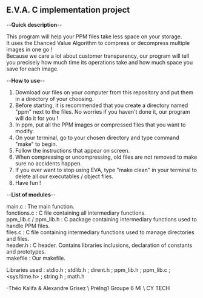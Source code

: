 ## E.V.A. C implementation project

--**Quick description**--

This program will help your PPM files take less space on your storage.  
It uses the Ehanced Value Algorithm to compress or decompress multiple images in one go !  
Because we care a lot about customer transparency, our program will tell you precisely how much time its operations take and how much space you save for each image.  

--**How to use**--

1) Download our files on your computer from this repository and put them in a directory of your choosing.
2) Before starting, it is recommended that you create a directory named "ppm" next to the files. No worries if you haven't done it, our program will do it for you !
3) In ppm, put all the PPM images or compressed files that you want to modify.
4) On your terminal, go to your chosen directory and type command "make" to begin.
5) Follow the instructions that appear on screen.
6) When compressing or uncompressing, old files are not removed to make sure no accidents happen.
7) If you ever want to stop using EVA, type "make clean" in your terminal to delete all our executables / object files.
8) Have fun !


--**List of modules**--

main.c : The main function.  
fonctions.c : C file containing all intermediary functions.  
ppm_lib.c / ppm_lib.h : C package containing intermediary functions used to handle PPM files.  
files.c : C file containing intermediary functions used to manage directories and files.   
header.h : C header. Contains libraries inclusions, declaration of constants and prototypes.  
makefile : Our makefile.


Libraries used : stdio.h ; stdlib.h ; dirent.h ; ppm_lib.h ; ppm_lib.c ; <sys/time.h> ; string.h ; math.h

-Théo Kalifa & Alexandre Grisez \ PréIng1 Groupe 6 MI \ CY TECH
